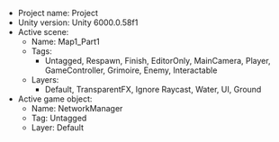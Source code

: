 <!-- UNITY CODE ASSIST INSTRUCTIONS START -->
- Project name: Project
- Unity version: Unity 6000.0.58f1
- Active scene:
  - Name: Map1_Part1
  - Tags:
    - Untagged, Respawn, Finish, EditorOnly, MainCamera, Player, GameController, Grimoire, Enemy, Interactable
  - Layers:
    - Default, TransparentFX, Ignore Raycast, Water, UI, Ground
- Active game object:
  - Name: NetworkManager
  - Tag: Untagged
  - Layer: Default
<!-- UNITY CODE ASSIST INSTRUCTIONS END -->